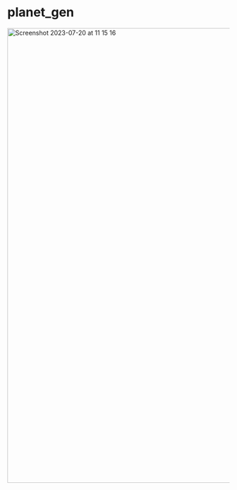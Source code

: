 # planet_gen

<img width="1029" alt="Screenshot 2023-07-20 at 11 15 16" src="https://github.com/Dot32IsCool/planet_gen/assets/61964090/81606515-064d-4405-aa90-4b4b20136255">
